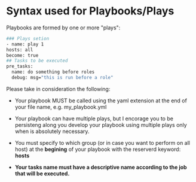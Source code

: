 # Syntax used for Playbooks/Plays

Playbooks are formed by one or more "plays":

```sh
### Plays setion
- name: play 1
hosts: all
become: true
## Tasks to be executed
pre_tasks:
  name: do something before roles
  debug: msg="this is run before a role"
```
Please take in consideration the following:

 - Your playbook MUST be called using the yaml extension at the end of your file name, e.g. my_playbook.yml

 - Your playbook can have multiple plays, but I encorage you to be persisteng along you develop your playbook using multiple plays only when is absolutely necessary.

 - You must specify to which group (or in case you want to perform on all host) at the **begining** of your playbook with the reserverd keyword: **hosts**

 - **Your tasks name must have a descriptive name according to the job that will be executed.**

    